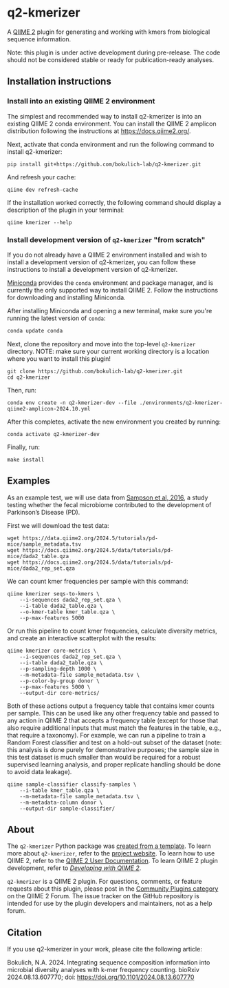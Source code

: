 # q2-kmerizer

A [QIIME 2](https://qiime2.org) plugin for generating and working with kmers from biological sequence information.

Note: this plugin is under active development during pre-release. The code should not be considered stable or ready for publication-ready analyses.

## Installation instructions

### Install into an existing QIIME 2 environment

The simplest and recommended way to install q2-kmerizer is into an existing QIIME 2 conda environment. You can install the QIIME 2 amplicon distribution following the instructions at https://docs.qiime2.org/.

Next, activate that conda environment and run the following command to install q2-kmerizer:

```
pip install git+https://github.com/bokulich-lab/q2-kmerizer.git
```

And refresh your cache:
```
qiime dev refresh-cache
```

If the installation worked correctly, the following command should display a description of the plugin in your terminal:
```
qiime kmerizer --help
```

### Install development version of `q2-kmerizer` "from scratch"

If you do not already have a QIIME 2 environment installed and wish to install a development version of q2-kmerizer, you can follow these instructions to install a development version of q2-kmerizer.

[Miniconda](https://conda.io/miniconda.html) provides the `conda` environment and package manager, and is currently the only supported way to install QIIME 2.
Follow the instructions for downloading and installing Miniconda.

After installing Miniconda and opening a new terminal, make sure you're running the latest version of `conda`:

```bash
conda update conda
```

Next, clone the repository and move into the top-level `q2-kmerizer` directory. NOTE: make sure your current working directory is a location where you want to install this plugin!

```
git clone https://github.com/bokulich-lab/q2-kmerizer.git
cd q2-kmerizer
```

Then, run:

```shell
conda env create -n q2-kmerizer-dev --file ./environments/q2-kmerizer-qiime2-amplicon-2024.10.yml
```

After this completes, activate the new environment you created by running:

```shell
conda activate q2-kmerizer-dev
```

Finally, run:

```shell
make install
```


## Examples

As an example test, we will use data from [Sampson et al, 2016](https://www.ncbi.nlm.nih.gov/pubmed/27912057), a study testing whether the fecal microbiome contributed to the development of Parkinson’s Disease (PD).

First we will download the test data:

```
wget https://data.qiime2.org/2024.5/tutorials/pd-mice/sample_metadata.tsv
wget https://docs.qiime2.org/2024.5/data/tutorials/pd-mice/dada2_table.qza
wget https://docs.qiime2.org/2024.5/data/tutorials/pd-mice/dada2_rep_set.qza
```

We can count kmer frequencies per sample with this command:
```
qiime kmerizer seqs-to-kmers \
    --i-sequences dada2_rep_set.qza \
    --i-table dada2_table.qza \
    --o-kmer-table kmer_table.qza \
    --p-max-features 5000
```

Or run this pipeline to count kmer frequencies, calculate diversity metrics, and create an interactive scatterplot with the results:

```
qiime kmerizer core-metrics \
    --i-sequences dada2_rep_set.qza \
    --i-table dada2_table.qza \
    --p-sampling-depth 1000 \
    --m-metadata-file sample_metadata.tsv \
    --p-color-by-group donor \
    --p-max-features 5000 \
    --output-dir core-metrics/
```

Both of these actions output a frequency table that contains kmer counts per sample. This can be used like any other frequency table and passed to any action in QIIME 2 that accepts a frequency table (except for those that also require additional inputs that must match the features in the table, e.g., that require a taxonomy). For example, we can run a pipeline to train a Random Forest classifier and test on a hold-out subset of the dataset (note: this analysis is done purely for demonstrative purposes; the sample size in this test dataset is much smaller than would be required for a robust supervised learning analysis, and proper replicate handling should be done to avoid data leakage).


```
qiime sample-classifier classify-samples \
    --i-table kmer_table.qza \
    --m-metadata-file sample_metadata.tsv \
    --m-metadata-column donor \
    --output-dir sample-classifier/
```

## About

The `q2-kmerizer` Python package was [created from a template](https://develop.qiime2.org/en/latest/plugins/tutorials/create-from-template.html).
To learn more about `q2-kmerizer`, refer to the [project website](https://github.com/bokulich-lab/q2-kmerizer).
To learn how to use QIIME 2, refer to the [QIIME 2 User Documentation](https://docs.qiime2.org).
To learn QIIME 2 plugin development, refer to [*Developing with QIIME 2*](https://develop.qiime2.org).

`q2-kmerizer` is a QIIME 2 plugin. For questions, comments, or feature requests about this plugin, please post in the [Community Plugins category](https://forum.qiime2.org/c/community-contributions/community-plugins/14) on the QIIME 2 Forum. The issue tracker on the GitHub repository is intended for use by the plugin developers and maintainers, not as a help forum.

## Citation

If you use q2-kmerizer in your work, please cite the following article:

Bokulich, N.A. 2024. Integrating sequence composition information into microbial diversity analyses with k-mer frequency counting. bioRxiv 2024.08.13.607770; doi: https://doi.org/10.1101/2024.08.13.607770 
